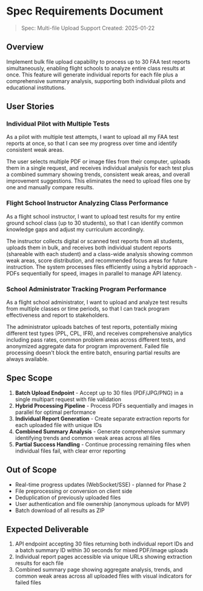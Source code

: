# Spec Requirements Document

> Spec: Multi-file Upload Support
> Created: 2025-01-22

## Overview

Implement bulk file upload capability to process up to 30 FAA test reports simultaneously, enabling flight schools to analyze entire class results at once. This feature will generate individual reports for each file plus a comprehensive summary analysis, supporting both individual pilots and educational institutions.

## User Stories

### Individual Pilot with Multiple Tests

As a pilot with multiple test attempts, I want to upload all my FAA test reports at once, so that I can see my progress over time and identify consistent weak areas.

The user selects multiple PDF or image files from their computer, uploads them in a single request, and receives individual analysis for each test plus a combined summary showing trends, consistent weak areas, and overall improvement suggestions. This eliminates the need to upload files one by one and manually compare results.

### Flight School Instructor Analyzing Class Performance

As a flight school instructor, I want to upload test results for my entire ground school class (up to 30 students), so that I can identify common knowledge gaps and adjust my curriculum accordingly.

The instructor collects digital or scanned test reports from all students, uploads them in bulk, and receives both individual student reports (shareable with each student) and a class-wide analysis showing common weak areas, score distribution, and recommended focus areas for future instruction. The system processes files efficiently using a hybrid approach - PDFs sequentially for speed, images in parallel to manage API latency.

### School Administrator Tracking Program Performance

As a flight school administrator, I want to upload and analyze test results from multiple classes or time periods, so that I can track program effectiveness and report to stakeholders.

The administrator uploads batches of test reports, potentially mixing different test types (PPL, CPL, IFR), and receives comprehensive analytics including pass rates, common problem areas across different tests, and anonymized aggregate data for program improvement. Failed file processing doesn't block the entire batch, ensuring partial results are always available.

## Spec Scope

1. **Batch Upload Endpoint** - Accept up to 30 files (PDF/JPG/PNG) in a single multipart request with file validation
2. **Hybrid Processing Pipeline** - Process PDFs sequentially and images in parallel for optimal performance
3. **Individual Report Generation** - Create separate extraction reports for each uploaded file with unique IDs
4. **Combined Summary Analysis** - Generate comprehensive summary identifying trends and common weak areas across all files
5. **Partial Success Handling** - Continue processing remaining files when individual files fail, with clear error reporting

## Out of Scope

- Real-time progress updates (WebSocket/SSE) - planned for Phase 2
- File preprocessing or conversion on client side
- Deduplication of previously uploaded files
- User authentication and file ownership (anonymous uploads for MVP)
- Batch download of all results as ZIP

## Expected Deliverable

1. API endpoint accepting 30 files returning both individual report IDs and a batch summary ID within 30 seconds for mixed PDF/image uploads
2. Individual report pages accessible via unique URLs showing extraction results for each file
3. Combined summary page showing aggregate analysis, trends, and common weak areas across all uploaded files with visual indicators for failed files
